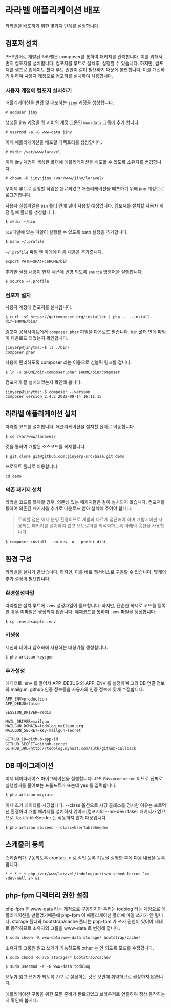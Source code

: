 # 라라벨 애플리케이션 배포
라라벨을 배포하기 위한 몇가지 단계를 설정합니다.

## 컴포저 설치
PHP언어로 개발된 라라벨은 composer를 통하여 패키지를 관리합니다. 이를 위해서 먼저 컴포저를 설치합니다.
컴포저를 루트로 설치후, 실행할 수 있습니다. 하지만, 컴포저를 셀프로 업데이트 할때 루트 권한이 같이 필요하기 때문에 불편합니다.
이를 개선하기 위하여 사용자 계정으로 컴포저를 설치하여 사용합니다.


### 사용자 계정에 컴포저 설치하기

애플리케이션을 변경 및 배포하는 `jiny` 계정을 생성합니다.

```
# adduser jiny
```
생성된 jiny 계정을 웹 서버의 계정 그룹인 `www-data` 그룹에 추가 합니다.

```
# usermod -a -G www-data jiny
```

이제 애플리케이션을 배포할 디렉토리를 생성합니다.

```
# mkdir /var/www/laravel
```

이제 jiny 계정이 생성한 폴더에 애플리케이션을 배포할 수 있도록 소유자를 변경합니다.

```
# chown -R jiny:jiny /var/www/jiny/laravel/
```

우이제 루트로 실행할 작업은 완료되었고 애플리케이션을 배포하기 위해 jiny 계정으로 로그인합니다.



사용자 실행파일을 `bin` 폴더 안에 넣어 사용할 예정입니다.
컴포저를 설치할 사용자 계정 밑에 폴더를 생성합니다. 

```
$ mkdir ~/bin
```

`bin`파일에 있는 파일이 실행될 수 있도록 path 설정을 추가합니다.
 

```
$ nano ~/.profile
```

`~/.profile` 파일 맨 아래에 다음 내용을 추가줍니다.

```
export PATH=$PATH:$HOME/bin
```

추가한 설정 내용이 현재 세션에 반영 되도록 `source` 명령어을 실행합니다.

```
$ source ~/.profile
```
 
### 컴포저 설치
사용자 계정에 컴포저를 설치합니다.

```
$ curl -sS https://getcomposer.org/installer | php -- --install-dir=$HOME/bin/
```

컴포저 공식사이트에서 `composer.phar` 파일을 다운로드 받습니다.
`bin` 폴더 안에 파일이 다운로드 되었는지 확인합니다.
```
jinyerp@jinytms:~$ ls ./bin/
composer.phar
```

사용이 편리하도록 composer 라는 이름으로 심볼릭 링크를 겁니다.

```
$ ln -s $HOME/bin/composer.phar $HOME/bin/composer
```

컴포저가 잘 설치되었는지 확인해 봅니다.

```
jinyerp@jinytms:~$ composer --version
Composer version 2.4.2 2022-09-14 16:11:15
```
 

## 라라벨 애플리케이션 설치
라라벨 코드를 설치합니다. 
애플리케이션을 설치할 폴더로 이동합니다.

```
$ cd /var/www/laravel/
```

깃을 통하여 개발된 소스코드를 복제합니다.

```
$ git clone git@github.com:jinyerp-src/base.git demo
```

프로젝트 폴더로 이동합니다.
```
cd demo
```

 
### 의존 패키지 설치
라라벨 코드를 복제할 경우, 의존성 있는 패키지들은 같이 설치되지 않습니다. 컴포저를 통하여 의존된 패키지를 추가로 다운로드 받아 설치해 주어야 합니다.

> 주의할 점은 이제 운영 환경이므로 개발과 다르게 접근해야 하며 개발시에만 사용되는 패키지를 설치하지 않고 오토로더를 최적화하도록 아래의 옵션을 사용합니다.

```
$ composer install --no-dev -o --prefer-dist
```


## 환경 구성
라라벨을 설치가 끝났습니다. 하지만, 이를 바로 웹서비스로 구동할 수 없습니다. 
몇개의 추가 설정이 필요합니다.

### 환경설정파일
라라벨은 설치 루트에 `.env` 설정파일이 필요합니다. 하지만, 단순한 복제로 코드를 등록한 경우 이파일은 생성되지 않습니다.
예제코드를 통하여 `.env` 파일을 생성합니다.

```
$ cp .env.example .env
```

### 키생성
세션과 데이타 암호화에 사용하는 대칭키를 생성합니다. 

```
$ php artisan key:gen
```

### 추가설정
에디터로 .env 를 열어서 APP_DEBUG 와 APP_ENV 를 설정하며 그외 DB 연결 정보와 mailgun, github 인증 정보등을 사용자의 인증 정보에 맞게 수정합니다.

```
APP_ENV=production
APP_DEBUG=false
 
SESSION_DRIVER=redis
 
MAIL_DRIVER=mailgun
MAILGUN_DOMAIN=todolog.mailgun.org
MAILGUN_SECRET=key-mailgun-secret
 
GITHUB_ID=github-app-id
GITHUB_SECRET=github-secret
GITHUB_URL=http://todolog.myhost.com/auth/github/callback
```


## DB 마이그레이션

이제 데이타베이스 마이그레이션을 실행합니다. 
`APP_ENv=production` 이므로 진짜로 실행할지를 물어보는 프롬프트가 뜨는데 yes 를 입력합니다.

```
$ php artisan migrate
```
 

이제 초기 데이타를 시딩합니다. --class 옵션으로 시딩 클래스를 명시한 이유는 프로덕션 환경이라 개발 패키지를 설치하지 않아서(컴포저의 --no-dev) faker 패키지가 없으므로 TaskTableSeeder 는 작동하지 않기 때문입니다.

```
$ php artisan db:seed --class=UserTableSeeder
```

## 스케줄러 등록
스케줄러가 구동되도록 crontab -e 로 작업 등록 기능을 실행한 후에 다음 내용을 등록합니다.

```
* * * * * php /var/www/laravel/todolog/artisan schedule:run 1>> /dev/null 2> &1
```
 

## php-fpm 디렉터리 권한 설정

php-fpm 은 www-data 라는 계정으로 구동되지만 우리는 todolog 라는 계정으로 애플리케이션을 만들었기때문에 php-fpm 이 애플리케이션 폴더에 파일 쓰기가 안 됩니다. storage 폴더와 bootstrap/cache 폴더는 php-fpm 가 쓰기 권한이 있어야 제대로 동작하므로 소유자의 그룹을 www-data 로 변경해 줍니다.

```
$ sudo chown -R www-data:www-data storage/ bootstrap/cache/
```

소유자와 그룹은 읽고 쓰기가 가능하도록 other 는 안 되도록 모드를 수정합니다.

```
$ sudo chmod -R 775 storage/* bootstrap/cache/
```

```
$ sudo usermod -a -G www-data todolog
```


모두가 읽고 쓰기가 되도록 777 로 설정하는 것은 보안에 취약하므로 권장하지 않습니다.

 

애플리케이션 구동을 위한 모든 준비가 완료되었고 브라우저로 연결하여 정상 동작하는지 확인해 봅시다.